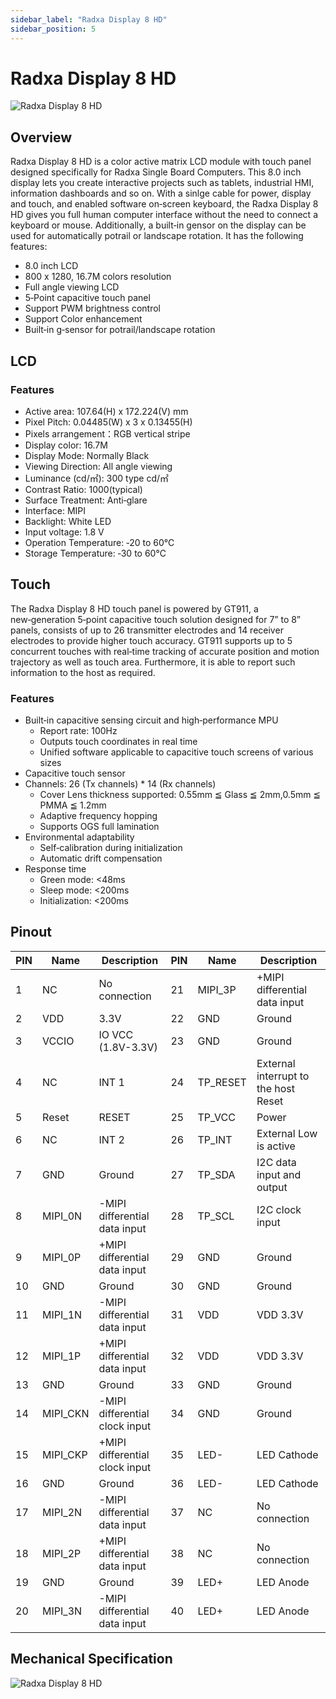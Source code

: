 ```yaml
---
sidebar_label: "Radxa Display 8 HD"
sidebar_position: 5
---
```


# Radxa Display 8 HD

![Radxa Display 8 HD](/img/accessories/display-8-hd.webp)

## Overview

Radxa Display 8 HD is a color active matrix LCD module with touch panel designed specifically for Radxa Single Board Computers. This 8.0 inch display lets you create interactive projects such as tablets, industrial HMI, information dashboards and so on. With a sinlge cable for power, display and touch, and enabled software on‑screen keyboard, the Radxa Display 8 HD gives you full human computer interface without the need to connect a keyboard or mouse. Additionally, a built‑in gensor on the display can be used for automatically potrail or landscape rotation. It has the following features:

- 8.0 inch LCD
- 800 x 1280, 16.7M colors resolution
- Full angle viewing LCD
- 5‑Point capacitive touch panel
- Support PWM brightness control
- Support Color enhancement
- Built‑in g‑sensor for potrail/landscape rotation

## LCD

### Features

- Active area: 107.64(H) x 172.224(V) mm
- Pixel Pitch: 0.04485(W) x 3 x 0.13455(H)
- Pixels arrangement：RGB vertical stripe
- Display color: 16.7M
- Display Mode: Normally Black
- Viewing Direction: All angle viewing
- Luminance (cd/㎡): 300 type cd/㎡
- Contrast Ratio: 1000(typical)
- Surface Treatment: Anti‑glare
- Interface: MIPI
- Backlight: White LED
- Input voltage: 1.8 V
- Operation Temperature: ‑20 to 60℃
- Storage Temperature: ‑30 to 60℃

## Touch

The Radxa Display 8 HD touch panel is powered by GT911, a new‑generation 5‑point capacitive touch solution designed for 7” to 8” panels, consists of up to 26 transmitter electrodes and 14 receiver electrodes to provide higher touch accuracy. GT911 supports up to 5 concurrent touches with real‑time tracking of accurate position and motion trajectory as well as touch area. Furthermore, it is able to report such information to the host as required.

### Features

- Built‑in capacitive sensing circuit and high‑performance MPU
  - Report rate: 100Hz
  - Outputs touch coordinates in real time
  - Unified software applicable to capacitive touch screens of various sizes
- Capacitive touch sensor
- Channels: 26 (Tx channels) \* 14 (Rx channels)
  - Cover Lens thickness supported: 0.55mm ≦ Glass ≦ 2mm,0.5mm ≦ PMMA ≦ 1.2mm
  - Adaptive frequency hopping
  - Supports OGS full lamination
- Environmental adaptability
  - Self‑calibration during initialization
  - Automatic drift compensation
- Response time
  - Green mode: <48ms
  - Sleep mode: <200ms
  - Initialization: <200ms

## Pinout

| PIN | Name     | Description                    | PIN | Name     | Description                          |
| --- | -------- | ------------------------------ | --- | -------- | ------------------------------------ |
| 1   | NC       | No connection                  | 21  | MIPI_3P  | +MIPI differential data input        |
| 2   | VDD      | 3.3V                           | 22  | GND      | Ground                               |
| 3   | VCCIO    | IO VCC (1.8V-3.3V)             | 23  | GND      | Ground                               |
| 4   | NC       | INT 1                          | 24  | TP_RESET | External interrupt to the host Reset |
| 5   | Reset    | RESET                          | 25  | TP_VCC   | Power                                |
| 6   | NC       | INT 2                          | 26  | TP_INT   | External Low is active               |
| 7   | GND      | Ground                         | 27  | TP_SDA   | I2C data input and output            |
| 8   | MIPI_0N  | -MIPI differential data input  | 28  | TP_SCL   | I2C clock input                      |
| 9   | MIPI_0P  | +MIPI differential data input  | 29  | GND      | Ground                               |
| 10  | GND      | Ground                         | 30  | GND      | Ground                               |
| 11  | MIPI_1N  | -MIPI differential data input  | 31  | VDD      | VDD 3.3V                             |
| 12  | MIPI_1P  | +MIPI differential data input  | 32  | VDD      | VDD 3.3V                             |
| 13  | GND      | Ground                         | 33  | GND      | Ground                               |
| 14  | MIPI_CKN | -MIPI differential clock input | 34  | GND      | Ground                               |
| 15  | MIPI_CKP | +MIPI differential clock input | 35  | LED-     | LED Cathode                          |
| 16  | GND      | Ground                         | 36  | LED-     | LED Cathode                          |
| 17  | MIPI_2N  | -MIPI differential data input  | 37  | NC       | No connection                        |
| 18  | MIPI_2P  | +MIPI differential data input  | 38  | NC       | No connection                        |
| 19  | GND      | Ground                         | 39  | LED+     | LED Anode                            |
| 20  | MIPI_3N  | -MIPI differential data input  | 40  | LED+     | LED Anode                            |

## Mechanical Specification

![Radxa Display 8 HD](/img/accessories/rock5a-display-8hd-spec.webp)

